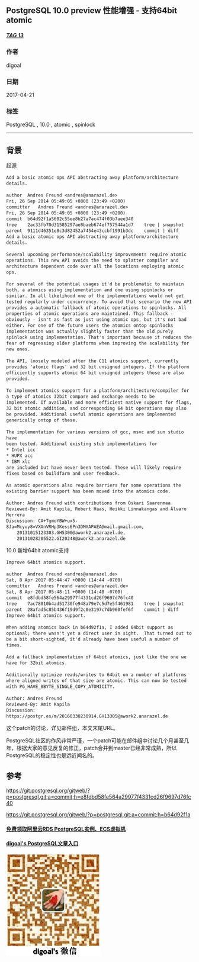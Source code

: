 ## PostgreSQL 10.0 preview 性能增强 - 支持64bit atomic  
##### [TAG 13](../class/13.md)                  
                                            
### 作者                                               
digoal                                       
                                        
### 日期                                                                                                           
2017-04-21                                      
                                           
### 标签                                        
PostgreSQL , 10.0 , atomic , spinlock     
                                                                                                              
----                                                                                                        
                                                                                                                 
## 背景            
起源  
  
```  
Add a basic atomic ops API abstracting away platform/architecture details.  
  
author	Andres Freund <andres@anarazel.de>	  
Fri, 26 Sep 2014 05:49:05 +0800 (23:49 +0200)  
committer	Andres Freund <andres@anarazel.de>	  
Fri, 26 Sep 2014 05:49:05 +0800 (23:49 +0200)  
commit	b64d92f1a5602c55ee8b27a7ac474f03b7aee340  
tree	2ac33fb70d31585297ae8baeb674ef757544a1d7	tree | snapshot  
parent	9111d46351e8c3d82452a7454e43ccbf1991b3dc	commit | diff  
Add a basic atomic ops API abstracting away platform/architecture details.  
  
Several upcoming performance/scalability improvements require atomic  
operations. This new API avoids the need to splatter compiler and  
architecture dependent code over all the locations employing atomic  
ops.  
  
For several of the potential usages it'd be problematic to maintain  
both, a atomics using implementation and one using spinlocks or  
similar. In all likelihood one of the implementations would not get  
tested regularly under concurrency. To avoid that scenario the new API  
provides a automatic fallback of atomic operations to spinlocks. All  
properties of atomic operations are maintained. This fallback -  
obviously - isn't as fast as just using atomic ops, but it's not bad  
either. For one of the future users the atomics ontop spinlocks  
implementation was actually slightly faster than the old purely  
spinlock using implementation. That's important because it reduces the  
fear of regressing older platforms when improving the scalability for  
new ones.  
  
The API, loosely modeled after the C11 atomics support, currently  
provides 'atomic flags' and 32 bit unsigned integers. If the platform  
efficiently supports atomic 64 bit unsigned integers those are also  
provided.  
  
To implement atomics support for a platform/architecture/compiler for  
a type of atomics 32bit compare and exchange needs to be  
implemented. If available and more efficient native support for flags,  
32 bit atomic addition, and corresponding 64 bit operations may also  
be provided. Additional useful atomic operations are implemented  
generically ontop of these.  
  
The implementation for various versions of gcc, msvc and sun studio have  
been tested. Additional existing stub implementations for  
* Intel icc  
* HUPX acc  
* IBM xlc  
are included but have never been tested. These will likely require  
fixes based on buildfarm and user feedback.  
  
As atomic operations also require barriers for some operations the  
existing barrier support has been moved into the atomics code.  
  
Author: Andres Freund with contributions from Oskari Saarenmaa  
Reviewed-By: Amit Kapila, Robert Haas, Heikki Linnakangas and Álvaro Herrera  
Discussion: CA+TgmoYBW+ux5-8Ja=Mcyuy8=VXAnVRHp3Kess6Pn3DMXAPAEA@mail.gmail.com,  
    20131015123303.GH5300@awork2.anarazel.de,  
    20131028205522.GI20248@awork2.anarazel.de  
```  
  
10.0 新增64bit atomic支持  
  
```  
Improve 64bit atomics support.  
  
author	Andres Freund <andres@anarazel.de>	  
Sat, 8 Apr 2017 05:44:47 +0800 (14:44 -0700)  
committer	Andres Freund <andres@anarazel.de>	  
Sat, 8 Apr 2017 05:48:11 +0800 (14:48 -0700)  
commit	e8fdbd58fe564a29977f4331cd26f9697d76fc40  
tree	7ac78010b4ad51730fe948a79e7c5d7e5f461981	tree | snapshot  
parent	28afad5c85b436f19d9f2c0e3197c7db960fef6f	commit | diff  
Improve 64bit atomics support.  
  
When adding atomics back in b64d92f1a, I added 64bit support as  
optional; there wasn't yet a direct user in sight.  That turned out to  
be a bit short-sighted, it'd already have been useful a number of times.  
  
Add a fallback implementation of 64bit atomics, just like the one we  
have for 32bit atomics.  
  
Additionally optimize reads/writes to 64bit on a number of platforms  
where aligned writes of that size are atomic. This can now be tested  
with PG_HAVE_8BYTE_SINGLE_COPY_ATOMICITY.  
  
Author: Andres Freund  
Reviewed-By: Amit Kapila  
Discussion: https://postgr.es/m/20160330230914.GH13305@awork2.anarazel.de  
```  
    
这个patch的讨论，详见邮件组，本文末尾URL。                          
                           
PostgreSQL社区的作风非常严谨，一个patch可能在邮件组中讨论几个月甚至几年，根据大家的意见反复的修正，patch合并到master已经非常成熟，所以PostgreSQL的稳定性也是远近闻名的。                                   
                           
## 参考                                    
https://git.postgresql.org/gitweb/?p=postgresql.git;a=commit;h=e8fdbd58fe564a29977f4331cd26f9697d76fc40  
  
https://git.postgresql.org/gitweb/?p=postgresql.git;a=commit;h=b64d92f1a  
  
  
  
  
  
  
  
  
  
  
  
  
  
#### [免费领取阿里云RDS PostgreSQL实例、ECS虚拟机](https://free.aliyun.com/ "57258f76c37864c6e6d23383d05714ea")
  
  
#### [digoal's PostgreSQL文章入口](https://github.com/digoal/blog/blob/master/README.md "22709685feb7cab07d30f30387f0a9ae")
  
  
![digoal's weixin](../pic/digoal_weixin.jpg "f7ad92eeba24523fd47a6e1a0e691b59")
  
  
  
  
  
  
  
